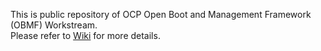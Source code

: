 This is public repository of OCP Open Boot and Management Framework (OBMF) Workstream.  
Please refer to [Wiki](https://github.com/opencomputeproject/ocp-obmf/wiki) for more details. 
